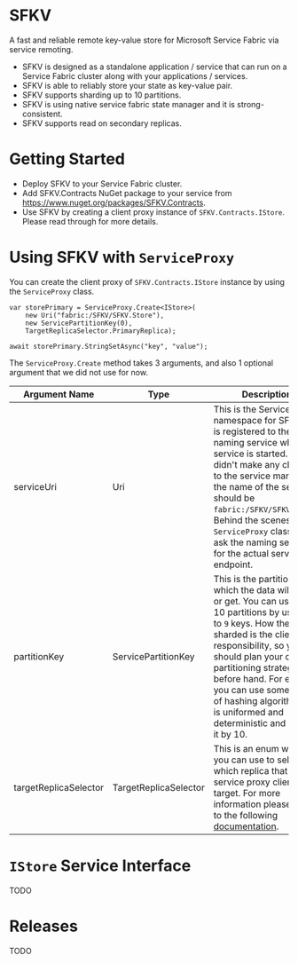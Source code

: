 # SFKV
A fast and reliable remote key-value store for Microsoft Service Fabric via service remoting.
- SFKV is designed as a standalone application / service that can run on a Service Fabric cluster along with your applications / services.
- SFKV is able to reliably store your state as key-value pair. 
- SFKV supports sharding up to 10 partitions.
- SFKV is using native service fabric state manager and it is strong-consistent.
- SFKV supports read on secondary replicas.

# Getting Started
- Deploy SFKV to your Service Fabric cluster.
- Add SFKV.Contracts NuGet package to your service from https://www.nuget.org/packages/SFKV.Contracts.
- Use SFKV by creating a client proxy instance of `SFKV.Contracts.IStore`. Please read through for more details.

# Using SFKV with `ServiceProxy`
You can create the client proxy of `SFKV.Contracts.IStore` instance by using the `ServiceProxy` class.
```
var storePrimary = ServiceProxy.Create<IStore>(
    new Uri("fabric:/SFKV/SFKV.Store"), 
    new ServicePartitionKey(0), 
    TargetReplicaSelector.PrimaryReplica);
    
await storePrimary.StringSetAsync("key", "value");
```
The `ServiceProxy.Create` method takes 3 arguments, and also 1 optional argument that we did not use for now.

| Argument Name | Type | Description |
| ---- | ---- | ---- |
| serviceUri | Uri | This is the Service Fabric namespace for SFKV that is registered to the naming service when the service is started. If you didn't make any changes to the service manifest. the name of the service should be `fabric:/SFKV/SFKV.Store`. Behind the scenes, The `ServiceProxy` class will ask the naming service for the actual service endpoint. |
| partitionKey | ServicePartitionKey | This is the partition key which the data will be set or get. You can use up to 10 partitions by using `0` to `9` keys. How the data is sharded is the client's responsibility, so you should plan your data partitioning strategy before hand. For example you can use some kind of hashing algorithm that is uniformed and deterministic and modulo it by 10. |
| targetReplicaSelector | TargetReplicaSelector | This is an enum which you can use to select which replica that the service proxy client will target. For more information please refer to the following [documentation](https://docs.microsoft.com/en-us/dotnet/api/microsoft.servicefabric.services.communication.client.targetreplicaselector?view=azure-dotnet). |

# `IStore` Service Interface
TODO

# Releases
TODO

